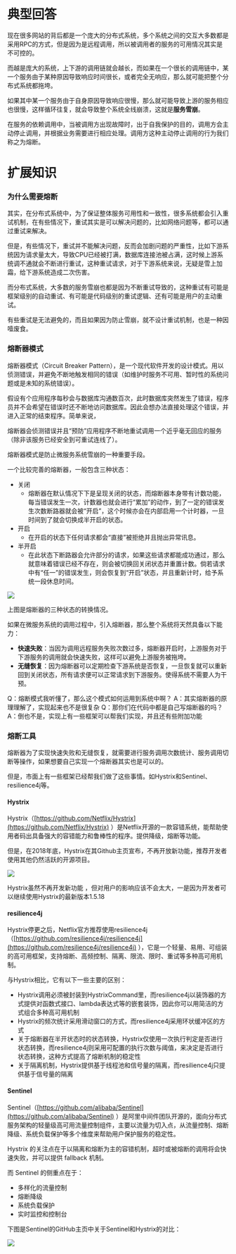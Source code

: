 # 典型回答
现在很多网站的背后都是一个庞大的分布式系统，多个系统之间的交互大多数都是采用RPC的方式，但是因为是远程调用，所以被调用者的服务的可用情况其实是不可控的。

而越是庞大的系统，上下游的调用链就会越长，而如果在一个很长的调用链中，某一个服务由于某种原因导致响应时间很长，或者完全无响应，那么就可能把整个分布式系统都拖垮。

如果其中某一个服务由于自身原因导致响应很慢，那么就可能导致上游的服务相应也很慢，这样循环往复，就会导致整个系统全线崩溃，这就是**服务雪崩**。

在服务的依赖调用中，当被调用方出现故障时，出于自我保护的目的，调用方会主动停止调用，并根据业务需要进行相应处理。调用方这种主动停止调用的行为我们称之为熔断。

# 扩展知识

### 为什么需要熔断

其实，在分布式系统中，为了保证整体服务可用性和一致性，很多系统都会引入重试机制，在有些情况下，重试其实是可以解决问题的，比如网络问题等，都可以通过重试来解决。

但是，有些情况下，重试并不能解决问题，反而会加剧问题的严重性，比如下游系统因为请求量太大，导致CPU已经被打满，数据库连接池被占满，这时候上游系统调不通就会不断进行重试，这种重试请求，对于下游系统来说，无疑是雪上加霜，给下游系统造成二次伤害。

而分布式系统，大多数的服务雪崩也都是因为不断重试导致的，这种重试有可能是框架级别的自动重试、有可能是代码级别的重试逻辑、还有可能是用户的主动重试。

有些重试是无法避免的，而且如果因为防止雪崩，就不设计重试机制，也是一种因噎废食。

### 熔断器模式

熔断器模式（Circuit Breaker Pattern），是一个现代软件开发的设计模式。用以侦测错误，并避免不断地触发相同的错误（如维护时服务不可用、暂时性的系统问题或是未知的系统错误）。

假设有个应用程序每秒会与数据库沟通数百次，此时数据库突然发生了错误，程序员并不会希望在错误时还不断地访问数据库。因此会想办法直接处理这个错误，并进入正常的结束程序。简单来说，

熔断器会侦测错误并且“预防”应用程序不断地重试调用一个近乎毫无回应的服务（除非该服务已经安全到可重试连线了）。

熔断器模式是防止微服务系统雪崩的一种重要手段。

一个比较完善的熔断器，一般包含三种状态：

- 关闭 
   - 熔断器在默认情况下下是呈现关闭的状态，而熔断器本身带有计数功能，每当错误发生一次，计数器也就会进行“累加”的动作，到了一定的错误发生次数断路器就会被“开启”，这个时候亦会在内部启用一个计时器，一旦时间到了就会切换成半开启的状态。
- 开启 
   - 在开启的状态下任何请求都会“直接”被拒绝并且抛出异常讯息。
- 半开启 
   - 在此状态下断路器会允许部分的请求，如果这些请求都能成功通过，那么就意味着错误已经不存在，则会被切换回关闭状态并重置计数。倘若请求中有“任一”的错误发生，则会恢复到“开启”状态，并且重新计时，给予系统一段休息时间。

![](http://www.hollischuang.com/wp-content/uploads/2020/03/15842495525218.jpg#id=PSMyx&originHeight=1442&originWidth=2138&originalType=binary&ratio=1&rotation=0&showTitle=false&status=done&style=none&title=)

上图是熔断器的三种状态的转换情况。

如果在微服务系统的调用过程中，引入熔断器，那么整个系统将天然具备以下能力：

- **快速失败**：当因为调用远程服务失败次数过多，熔断器开启时，上游服务对于下游服务的调用就会快速失败，这样可以避免上游服务被拖垮。
- **无缝恢复**：因为熔断器可以定期检查下游系统是否恢复，一旦恢复就可以重新回到关闭状态，所有请求便可以正常请求到下游服务。使得系统不需要人为干预。

Q：熔断模式我听懂了，那么这个模式如何运用到系统中啊？ A：其实熔断器的原理理解了，实现起来也不是很复杂 Q：那你们在代码中都是自己写熔断器的吗？ A：倒也不是，实现上有一些框架可以帮我们实现，并且还有些附加功能

### 熔断工具

熔断器为了实现快速失败和无缝恢复，就需要进行服务调用次数统计、服务调用切断等操作，如果想要自己实现一个熔断器其实也是可以的。

但是，市面上有一些框架已经帮我们做了这些事情。如Hystrix和Sentinel、resilience4j等。

#### Hystrix

Hystrix（[https://github.com/Netflix/Hystrix](https://github.com/Netflix/Hystrix) ）是Netflix开源的一款容错系统，能帮助使用者码出具备强大的容错能力和鲁棒性的程序。提供降级，熔断等功能。

但是，在2018年底，Hystrix在其Github主页宣布，不再开放新功能，推荐开发者使用其他仍然活跃的开源项目。

![](http://www.hollischuang.com/wp-content/uploads/2020/03/15842512749500.jpg#id=lCixC&originHeight=263&originWidth=1122&originalType=binary&ratio=1&rotation=0&showTitle=false&status=done&style=none&title=)

Hystrix虽然不再开发新功能 ，但对用户的影响应该不会太大，一是因为开发者可以继续使用Hystrix的最新版本1.5.18

#### resilience4j

Hystrix停更之后，Netflix官方推荐使用resilience4j（[https://github.com/resilience4j/resilience4j](https://github.com/resilience4j/resilience4j) ），它是一个轻量、易用、可组装的高可用框架，支持熔断、高频控制、隔离、限流、限时、重试等多种高可用机制。

与Hystrix相比，它有以下一些主要的区别：

- Hystrix调用必须被封装到HystrixCommand里，而resilience4j以装饰器的方式提供对函数式接口、lambda表达式等的嵌套装饰，因此你可以用简洁的方式组合多种高可用机制
- Hystrix的频次统计采用滑动窗口的方式，而resilience4j采用环状缓冲区的方式
- 关于熔断器在半开状态时的状态转换，Hystrix仅使用一次执行判定是否进行状态转换，而resilience4j则采用可配置的执行次数与阈值，来决定是否进行状态转换，这种方式提高了熔断机制的稳定性
- 关于隔离机制，Hystrix提供基于线程池和信号量的隔离，而resilience4j只提供基于信号量的隔离

#### Sentinel

Sentinel（[https://github.com/alibaba/Sentinel](https://github.com/alibaba/Sentinel) ）是阿里中间件团队开源的，面向分布式服务架构的轻量级高可用流量控制组件，主要以流量为切入点，从流量控制、熔断降级、系统负载保护等多个维度来帮助用户保护服务的稳定性。

Hystrix 的关注点在于以隔离和熔断为主的容错机制，超时或被熔断的调用将会快速失败，并可以提供 fallback 机制。

而 Sentinel 的侧重点在于：

- 多样化的流量控制
- 熔断降级
- 系统负载保护
- 实时监控和控制台

下图是Sentinel的GitHub主页中关于Sentinel和Hystrix的对比：

![](http://www.hollischuang.com/wp-content/uploads/2020/03/15842516892588.jpg#id=eZk5C&originHeight=1076&originWidth=1484&originalType=binary&ratio=1&rotation=0&showTitle=false&status=done&style=none&title=)


